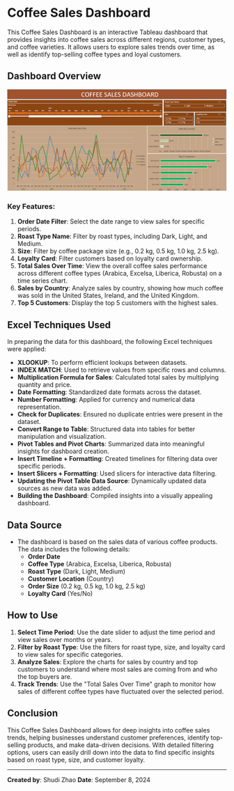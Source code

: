 # Coffee Sales Dashboard

This Coffee Sales Dashboard is an interactive Tableau dashboard that provides insights into coffee sales across different regions, customer types, and coffee varieties. It allows users to explore sales trends over time, as well as identify top-selling coffee types and loyal customers.

## Dashboard Overview

![Coffee Sales Dashboard](coffee_sales_dashboard.png)

### Key Features:
1. **Order Date Filter**: Select the date range to view sales for specific periods.
2. **Roast Type Name**: Filter by roast types, including Dark, Light, and Medium.
3. **Size**: Filter by coffee package size (e.g., 0.2 kg, 0.5 kg, 1.0 kg, 2.5 kg).
4. **Loyalty Card**: Filter customers based on loyalty card ownership.
5. **Total Sales Over Time**: View the overall coffee sales performance across different coffee types (Arabica, Excelsa, Liberica, Robusta) on a time series chart.
6. **Sales by Country**: Analyze sales by country, showing how much coffee was sold in the United States, Ireland, and the United Kingdom.
7. **Top 5 Customers**: Display the top 5 customers with the highest sales.

## Excel Techniques Used
In preparing the data for this dashboard, the following Excel techniques were applied:

- **XLOOKUP**: To perform efficient lookups between datasets.
- **INDEX MATCH**: Used to retrieve values from specific rows and columns.
- **Multiplication Formula for Sales**: Calculated total sales by multiplying quantity and price.
- **Date Formatting**: Standardized date formats across the dataset.
- **Number Formatting**: Applied for currency and numerical data representation.
- **Check for Duplicates**: Ensured no duplicate entries were present in the dataset.
- **Convert Range to Table**: Structured data into tables for better manipulation and visualization.
- **Pivot Tables and Pivot Charts**: Summarized data into meaningful insights for dashboard creation.
- **Insert Timeline + Formatting**: Created timelines for filtering data over specific periods.
- **Insert Slicers + Formatting**: Used slicers for interactive data filtering.
- **Updating the Pivot Table Data Source**: Dynamically updated data sources as new data was added.
- **Building the Dashboard**: Compiled insights into a visually appealing dashboard.

## Data Source
- The dashboard is based on the sales data of various coffee products. The data includes the following details:
  - **Order Date**
  - **Coffee Type** (Arabica, Excelsa, Liberica, Robusta)
  - **Roast Type** (Dark, Light, Medium)
  - **Customer Location** (Country)
  - **Order Size** (0.2 kg, 0.5 kg, 1.0 kg, 2.5 kg)
  - **Loyalty Card** (Yes/No)

## How to Use
1. **Select Time Period**: Use the date slider to adjust the time period and view sales over months or years.
2. **Filter by Roast Type**: Use the filters for roast type, size, and loyalty card to view sales for specific categories.
3. **Analyze Sales**: Explore the charts for sales by country and top customers to understand where most sales are coming from and who the top buyers are.
4. **Track Trends**: Use the "Total Sales Over Time" graph to monitor how sales of different coffee types have fluctuated over the selected period.


## Conclusion
This Coffee Sales Dashboard allows for deep insights into coffee sales trends, helping businesses understand customer preferences, identify top-selling products, and make data-driven decisions. With detailed filtering options, users can easily drill down into the data to find specific insights based on roast type, size, and customer loyalty.

---

**Created by**: Shudi Zhao
**Date**: September 8, 2024
